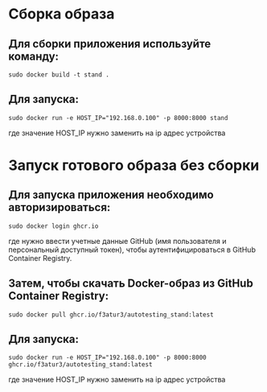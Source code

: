 # Сборка образа
## Для сборки приложения используйте команду:

`sudo docker build -t stand .`

## Для запуска:

`sudo docker run -e HOST_IP="192.168.0.100" -p 8000:8000 stand`

где значение HOST_IP нужно заменить на ip адрес устройства

# Запуск готового образа без сборки
## Для запуска приложения необходимо авторизироваться:

`sudo docker login ghcr.io`

где нужно ввести учетные данные GitHub (имя пользователя и персональный доступный токен), чтобы аутентифицироваться в GitHub Container Registry.

## Затем, чтобы скачать Docker-образ из GitHub Container Registry:

`sudo docker pull ghcr.io/f3atur3/autotesting_stand:latest`

## Для запуска:

`sudo docker run -e HOST_IP="192.168.0.100" -p 8000:8000 ghcr.io/f3atur3/autotesting_stand:latest`

где значение HOST_IP нужно заменить на ip адрес устройства
